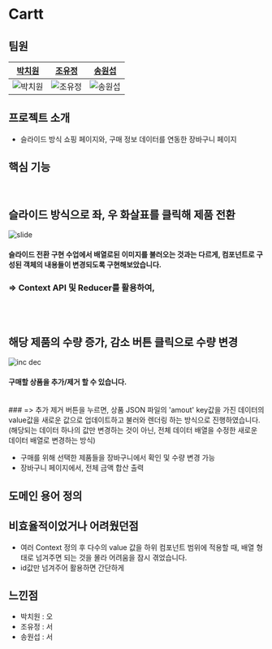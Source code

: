 # Cartt

## 팀원

|               [박치원](https://github.com/chich2)               |              [조유정](https://github.com/hellena345)               |             [송원섭](https://github.com/sws6641)              |
| :-------------------------------------------------------------: | :-------------------------------------------------------------: | :-------------------------------------------------------------: |
| ![박치원](https://avatars.githubusercontent.com/u/59588641?s=400&v=4) | ![조유정](https://avatars.githubusercontent.com/u/151507047?v=4) | ![송원섭](https://avatars.githubusercontent.com/u/43631736?v=4) |


## 프로젝트 소개

- 슬라이드 방식 쇼핑 페이지와,
  구매 정보 데이터를 연동한 장바구니 페이지


## 핵심 기능
<br/>

## 슬라이드 방식으로 좌, 우 화살표를 클릭해 제품 전환
![slide](https://github.com/woorifisa-service-dev-2nd/frontend-2nd-feeling/assets/59588641/38629336-c3df-4af1-9b15-88562de47dbb)

#### 슬라이드 전환 구현 수업에서 배열로된 이미지를 불러오는 것과는 다르게, 컴포넌트로 구성된 객체의 내용들이 변경되도록 구현해보았습니다.
### => Context API 및 Reducer를 활용하여,

<br/>
<br/>

## 해당 제품의 수량 증가, 감소 버튼 클릭으로 수량 변경
![inc dec](https://github.com/woorifisa-service-dev-2nd/frontend-2nd-feeling/assets/59588641/448af1e6-83ba-48d9-80b4-bfb041d89da7)

#### 구매할 상품을 추가/제거 할 수 있습니다.
<br/>
### => 추가 제거 버튼을 누르면, 상품 JSON 파일의 'amout' key값을 가진 데이터의 value값을 새로운 값으로 업데이트하고 불러와 렌더링 하는 방식으로 진행하였습니다. <br/> (해당되는 데이터 하나의 값만 변경하는 것이 아닌, 전체 데이터 배열을 수정한 새로운 데이터 배열로 변경하는 방식)

<br/>

- 구매를 위해 선택한 제품들을 장바구니에서 확인 및 수량 변경 가능
- 장바구니 페이지에서, 전체 금액 합산 출력


## 도메인 용어 정의


## 비효율적이었거나 어려웠던점
- 여러 Context 정의 후 다수의 value 값을 하위 컴포넌트 범위에 적용할 때, 배열 형태로 넘겨주면 되는 것을 몰라 어려움을 잠시 겪었습니다.
- id값만 넘겨주어 활용하면 간단하게 


## 느낀점

- 박치원 : 오
- 조유정 : 서
- 송원섭 : 서
